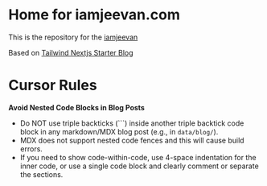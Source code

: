# Home for iamjeevan.com

This is the repository for the [iamjeevan](https://iamjeevan.com)

Based on [Tailwind Nextjs Starter Blog](https://github.com/timlrx/tailwind-nextjs-starter-blog/)

# Cursor Rules

**Avoid Nested Code Blocks in Blog Posts**
- Do NOT use triple backticks (```) inside another triple backtick code block in any markdown/MDX blog post (e.g., in `data/blog/`).
- MDX does not support nested code fences and this will cause build errors.
- If you need to show code-within-code, use 4-space indentation for the inner code, or use a single code block and clearly comment or separate the sections.
